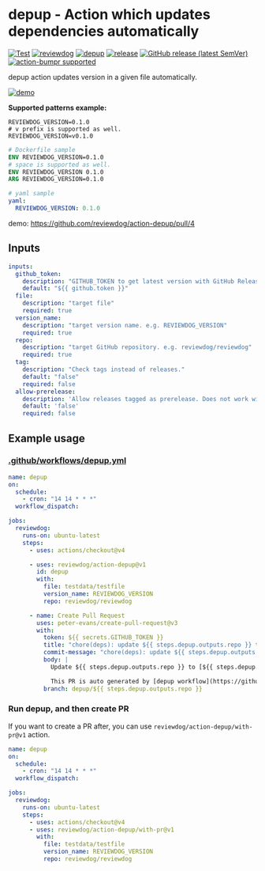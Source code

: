 # depup - Action which updates dependencies automatically

[![Test](https://github.com/reviewdog/action-depup/workflows/Test/badge.svg)](https://github.com/reviewdog/action-depup/actions?query=workflow%3ATest)
[![reviewdog](https://github.com/reviewdog/action-depup/workflows/reviewdog/badge.svg)](https://github.com/reviewdog/action-depup/actions?query=workflow%3Areviewdog)
[![depup](https://github.com/reviewdog/action-depup/workflows/depup/badge.svg?branch=master&event=push)](https://github.com/reviewdog/action-depup/actions?query=workflow%3Adepup+event%3Apush+branch%3Amaster)
[![release](https://github.com/reviewdog/action-depup/workflows/release/badge.svg)](https://github.com/reviewdog/action-depup/actions?query=workflow%3Arelease)
[![GitHub release (latest SemVer)](https://img.shields.io/github/v/release/reviewdog/action-depup?logo=github&sort=semver)](https://github.com/reviewdog/action-depup/releases)
[![action-bumpr supported](https://img.shields.io/badge/bumpr-supported-ff69b4?logo=github&link=https://github.com/haya14busa/action-bumpr)](https://github.com/haya14busa/action-bumpr)

depup action updates version in a given file automatically.

[![demo](https://user-images.githubusercontent.com/3797062/72677595-7ac4ec80-3ae1-11ea-8b49-163bb72f822c.png)](https://github.com/reviewdog/action-depup/pull/4)

**Supported patterns example:**

```
REVIEWDOG_VERSION=0.1.0
# v prefix is supported as well.
REVIEWDOG_VERSION=v0.1.0
```

```Dockerfile
# Dockerfile sample
ENV REVIEWDOG_VERSION=0.1.0
# space is supported as well.
ENV REVIEWDOG_VERSION 0.1.0
ARG REVIEWDOG_VERSION=0.1.0
```

```yaml
# yaml sample
yaml:
  REVIEWDOG_VERSION: 0.1.0
```

demo: https://github.com/reviewdog/action-depup/pull/4

## Inputs

```yaml
inputs:
  github_token:
    description: "GITHUB_TOKEN to get latest version with GitHub Release API"
    default: "${{ github.token }}"
  file:
    description: "target file"
    required: true
  version_name:
    description: "target version name. e.g. REVIEWDOG_VERSION"
    required: true
  repo:
    description: "target GitHub repository. e.g. reviewdog/reviewdog"
    required: true
  tag:
    description: "Check tags instead of releases."
    default: "false"
    required: false
  allow-prerelease:
    description: 'Allow releases tagged as prerelease. Does not work with tags.'
    default: 'false'
    required: false
```

## Example usage

### [.github/workflows/depup.yml](.github/workflows/depup.yml)

```yml
name: depup
on:
  schedule:
    - cron: "14 14 * * *"
  workflow_dispatch:

jobs:
  reviewdog:
    runs-on: ubuntu-latest
    steps:
      - uses: actions/checkout@v4

      - uses: reviewdog/action-depup@v1
        id: depup
        with:
          file: testdata/testfile
          version_name: REVIEWDOG_VERSION
          repo: reviewdog/reviewdog

      - name: Create Pull Request
        uses: peter-evans/create-pull-request@v3
        with:
          token: ${{ secrets.GITHUB_TOKEN }}
          title: "chore(deps): update ${{ steps.depup.outputs.repo }} to ${{ steps.depup.outputs.latest }}"
          commit-message: "chore(deps): update ${{ steps.depup.outputs.repo }} to ${{ steps.depup.outputs.latest }}"
          body: |
            Update ${{ steps.depup.outputs.repo }} to [${{ steps.depup.outputs.latest }}](https://github.com/${{ steps.depup.outputs.repo }}/releases/tag/v${{ steps.depup.outputs.latest }})

            This PR is auto generated by [depup workflow](https://github.com/${{ github.repository }}/actions?query=workflow%3A${{ github.workflow }}).
          branch: depup/${{ steps.depup.outputs.repo }}
```

### Run depup, and then create PR

If you want to create a PR after, you can use `reviewdog/action-depup/with-pr@v1` action.

```yml
name: depup
on:
  schedule:
    - cron: "14 14 * * *"
  workflow_dispatch:

jobs:
  reviewdog:
    runs-on: ubuntu-latest
    steps:
      - uses: actions/checkout@v4
      - uses: reviewdog/action-depup/with-pr@v1
        with:
          file: testdata/testfile
          version_name: REVIEWDOG_VERSION
          repo: reviewdog/reviewdog
```
